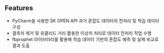 ## Features

- PyCharm을 사용한 SK OPEN API 과거 혼잡도 데이터의 전처리 및 학습 데이터 구성
- 결측치 제거 및 유클리드 거리 활용한 이상치 처리로 데이터 전처리 작업 수행
- fbprophet 라이브러리를 활용해 학습 데이터 기반의 혼잡도 예측 및 실제 비교로 결과 도출

